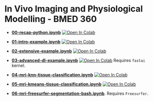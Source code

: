 # In Vivo Imaging and Physiological Modelling - BMED 360 


- [**00-recap-python.ipynb**](https://nbviewer.jupyter.org/github/computational-medicine/BMED360-2021/blob/main/Lab1-MRI/00-recap-python.ipynb) <a href="https://colab.research.google.com/github/computational-medicine/BMED360-2021/blob/main/Lab1-MRI/00-recap-python.ipynb">
  <img src="https://colab.research.google.com/assets/colab-badge.svg" alt="Open In Colab"/></a>


- [**01-intro-example.ipynb**](https://nbviewer.jupyter.org/github/computational-medicine/BMED360-2021/blob/main/Lab2-ML-tissue-classification/01-intro-example.ipynb) <a href="https://colab.research.google.com/github/computational-medicine/BMED360-2021/blob/main/Lab1-MRI/01-intro-example.ipynb">
  <img src="https://colab.research.google.com/assets/colab-badge.svg" alt="Open In Colab"/></a>



- [**02-extensive-example.ipynb**](https://nbviewer.jupyter.org/github/computational-medicine/BMED360-2021/blob/main/Lab2-ML-tissue-classification/02-extensive-example.ipynb) <a href="https://colab.research.google.com/github/computational-medicine/BMED360-2021/blob/main/Lab1-MRI/02-extensive-example.ipynb">
  <img src="https://colab.research.google.com/assets/colab-badge.svg" alt="Open In Colab"/></a>



- [**03-advanced-dl-example.ipynb**](https://nbviewer.jupyter.org/github/computational-medicine/BMED360-2021/blob/main/Lab2-ML-tissue-classification/03-advanced-dl-example.ipynb) <a href="https://colab.research.google.com/github/computational-medicine/BMED360-2021/blob/main/Lab1-MRI/03-advanced-dl-example.ipynb">
  <img src="https://colab.research.google.com/assets/colab-badge.svg" alt="Open In Colab"/></a>  Requires `fastai` kernel.



- [**04-mri-knn-tissue-classification.ipynb**](https://nbviewer.jupyter.org/github/computational-medicine/BMED360-2021/blob/main/Lab2-ML-tissue-classification/04-mri-knn-tissue-classification.ipynb) <a href="https://colab.research.google.com/github/computational-medicine/BMED360-2021/blob/main/Lab1-MRI/04-mri-knn-tissue-classification.ipynb"> <img src="https://colab.research.google.com/assets/colab-badge.svg" alt="Open In Colab"/></a>



- [**05-mri-kmeans-tissue-classification.ipynb**](https://nbviewer.jupyter.org/github/computational-medicine/BMED360-2021/blob/main/Lab2-ML-tissue-classification/05-mri-kmeans-tissue-classification.ipynb) <a href="https://colab.research.google.com/github/computational-medicine/BMED360-2021/blob/main/Lab1-MRI/05-mri-kmeans-tissue-classification.ipynb"> <img src="https://colab.research.google.com/assets/colab-badge.svg" alt="Open In Colab"/></a>



- [**06-mri-freesurfer-segmentation-bash.ipynb**](https://nbviewer.jupyter.org/github/computational-medicine/BMED360-2021/blob/main/Lab2-ML-tissue-classification/06-mri-freesurfer-segmentation-bash.ipynb). Requires `Freesurfer`.
